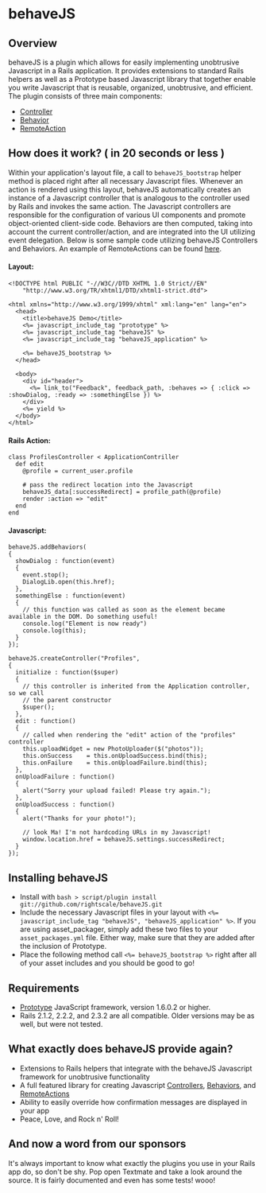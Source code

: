 behaveJS
========

Overview
--------

  behaveJS is a plugin which allows for easily implementing unobtrusive Javascript in a Rails application.
  It provides extensions to standard Rails helpers as well as a Prototype based Javascript library that together
  enable you write Javascript that is reusable, organized, unobtrusive, and efficient. 
  The plugin consists of three main components:

* [Controller](http://wiki.github.com/rightscale/behaveJS/controllers "Controller")
* [Behavior](http://wiki.github.com/rightscale/behaveJS/behaviors "Behavior")
* [RemoteAction](http://wiki.github.com/rightscale/behaveJS/remoteactions "RemoteAction")
  
How does it work? ( in 20 seconds or less )
-------------------------------------------

  Within your application's layout file, a call to `behaveJS_bootstrap` helper method is placed
  right after all necessary Javascript files. Whenever an action is rendered using this layout, 
  behaveJS automatically creates an instance of a Javascript controller that is analogous to the controller
  used by Rails and invokes the same action. The Javascript controllers are responsible for the configuration
  of various UI components and promote object-oriented client-side code. Behaviors are then computed, taking into 
  account the current controller/action, and are integrated into the UI utilizing event delegation. Below is some 
  sample code utilizing behaveJS Controllers and Behaviors. An example of RemoteActions can be found [here](http://wiki.github.com/rightscale/behaveJS/remoteactions "RemoteAction").

#### Layout: ####
  
    <!DOCTYPE html PUBLIC "-//W3C//DTD XHTML 1.0 Strict//EN"
    	"http://www.w3.org/TR/xhtml1/DTD/xhtml1-strict.dtd">
    
    <html xmlns="http://www.w3.org/1999/xhtml" xml:lang="en" lang="en">
      <head>
        <title>behaveJS Demo</title>
        <%= javascript_include_tag "prototype" %>
        <%= javascript_include_tag "behaveJS" %>
        <%= javascript_include_tag "behaveJS_application" %>
    
        <%= behaveJS_bootstrap %>
      </head>
    
      <body>
        <div id="header">
          <%= link_to("Feedback", feedback_path, :behaves => { :click => :showDialog, :ready => :somethingElse }) %>
        </div>
        <%= yield %>
      </body>
    </html>
  
#### Rails Action: ####
  
    class ProfilesController < ApplicationContriller  
      def edit
        @profile = current_user.profile
        
        # pass the redirect location into the Javascript
        behaveJS_data[:successRedirect] = profile_path(@profile)
        render :action => "edit"
      end
    end
    
#### Javascript: ####
    
    behaveJS.addBehaviors(
    {
      showDialog : function(event)
      {
        event.stop();
        DialogLib.open(this.href);
      },
      somethingElse : function(event)
      {
        // this function was called as soon as the element became available in the DOM. Do something useful!
        console.log("Element is now ready")
        console.log(this);
      }
    });
  
    behaveJS.createController("Profiles",
    {
      initialize : function($super)
      {
        // this controller is inherited from the Application controller, so we call 
        // the parent constructor
        $super();
      },
      edit : function()
      {
        // called when rendering the "edit" action of the "profiles" controller
        this.uploadWidget = new PhotoUploader($("photos"));
        this.onSuccess    = this.onUploadSuccess.bind(this);
        this.onFailure    = this.onUploadFailure.bind(this);
      },
      onUploadFailure : function()
      {
        alert("Sorry your upload failed! Please try again.");
      },
      onUploadSuccess : function()
      {
        alert("Thanks for your photo!");
        
        // look Ma! I'm not hardcoding URLs in my Javascript!
        window.location.href = behaveJS.settings.successRedirect;
      }
    });

Installing behaveJS
------------------

* Install with `bash > script/plugin install git://github.com/rightscale/behaveJS.git`
* Include the necessary Javascript files in your layout with `<%= javascript_include_tag "behaveJS", "behaveJS_application" %>`. If you are using asset_packager, simply add these two files to your `asset_packages.yml` file. Either way, make sure that they are added after the inclusion of Prototype.
* Place the following method call `<%= behaveJS_bootstrap %>` right after all of your asset includes and you should be good to go!

Requirements
------------

* [Prototype](http://prototypejs.org/ "Prototype") JavaScript framework, version 1.6.0.2 or higher. 
* Rails 2.1.2, 2.2.2, and 2.3.2 are all compatible. Older versions may be as well, but were not tested.
  
What exactly does behaveJS provide again?
-----------------------------------------

* Extensions to Rails helpers that integrate with the behaveJS Javascript framework for unobtrusive functionality
* A full featured library for creating Javascript [Controllers](http://wiki.github.com/rightscale/behaveJS/controllers "Controllers"), [Behaviors](http://wiki.github.com/rightscale/behaveJS/behaviors "Behaviors"), and [RemoteActions](http://wiki.github.com/rightscale/behaveJS/remoteactions "RemoteActions")
* Ability to easily override how confirmation messages are displayed in your app
* Peace, Love, and Rock n' Roll!

And now a word from our sponsors
--------------------------------
  
  It's always important to know what exactly the plugins you use in your Rails app do, so don't be shy. 
  Pop open Textmate and take a look around the source. It is fairly documented and even has some tests! wooo!